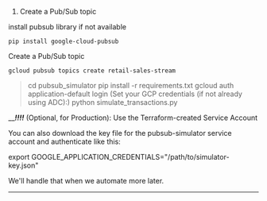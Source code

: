 
1. Create a Pub/Sub topic

install pubsub library if not available

    pip install google-cloud-pubsub 

Create a Pub/Sub topic

    gcloud pubsub topics create retail-sales-stream

> cd pubsub_simulator
> pip install -r requirements.txt
> gcloud auth application-default login (Set your GCP credentials (if not already using ADC):)
> python simulate_transactions.py

_________!!!!_______
(Optional, for Production): Use the Terraform-created Service Account

You can also download the key file for the pubsub-simulator service account and authenticate like this:

export GOOGLE_APPLICATION_CREDENTIALS="/path/to/simulator-key.json"


We'll handle that when we automate more later.
___________________

    

   
